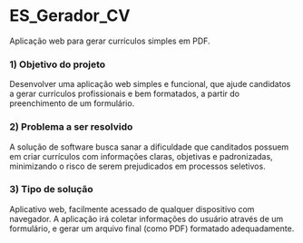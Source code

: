 # ES_Gerador_CV
Aplicação web para gerar currículos simples em PDF.

### 1) Objetivo do projeto

Desenvolver uma aplicação web simples e funcional, que ajude candidatos a gerar currículos profissionais e bem formatados, a partir do preenchimento de um formulário. 

### 2) Problema a ser resolvido

A solução de software busca sanar a dificuldade que canditados possuem em criar currículos com informações claras, objetivas e padronizadas, minimizando o risco de serem prejudicados em processos seletivos.

### 3) Tipo de solução

Aplicativo web, facilmente acessado de qualquer dispositivo com navegador. A aplicação irá coletar informações do usuário através de um formulário, e gerar um arquivo final (como PDF) formatado adequadamente.
